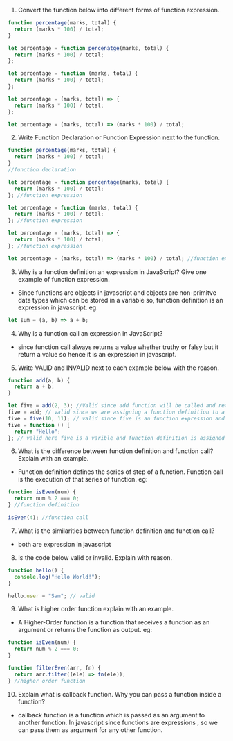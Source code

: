 1. Convert the function below into different forms of function expression.

```js
function percentage(marks, total) {
  return (marks * 100) / total;
}

let percentage = function percenatge(marks, total) {
  return (marks * 100) / total;
};

let percentage = function (marks, total) {
  return (marks * 100) / total;
};

let percentage = (marks, total) => {
  return (marks * 100) / total;
};

let percentage = (marks, total) => (marks * 100) / total;
```

2. Write Function Declaration or Function Expression next to the function.

```js
function percentage(marks, total) {
  return (marks * 100) / total;
}
//function declaration
```

```js
let percentage = function percentage(marks, total) {
  return (marks * 100) / total;
}; //function expression
```

```js
let percentage = function (marks, total) {
  return (marks * 100) / total;
}; //function expression
```

```js
let percentage = (marks, total) => {
  return (marks * 100) / total;
}; //function expression
```

```js
let percentage = (marks, total) => (marks * 100) / total; //function expression
```

3. Why is a function definition an expression in JavaScript? Give one example of function expression.

- Since functions are objects in javascript and objects are non-primitve data types which can be stored in a variable so, function definition is an expression in javascript.
  eg:

```js
let sum = (a, b) => a + b;
```

4. Why is a function call an expression in JavaScript?

- since function call always returns a value whether truthy or falsy but it return a value so hence it is an expression in javascript.

5. Write VALID and INVALID next to each example below with the reason.

```js
function add(a, b) {
  return a + b;
}

let five = add(2, 3); //Valid since add function will be called and return a value 5
five = add; // valid since we are assigning a function definition to a variable five.
five = five(10, 11); // valid since five is an function expression and initially it will be executed and 21 will be assigned to five variable.
five = function () {
  return "Hello";
}; // valid here five is a varible and function definition is assigned to it so it is valid.
```

6. What is the difference between function definition and function call? Explain with an example.

- Function definition defines the series of step of a function. Function call is the execution of that series of function.
  eg:

```js
function isEven(num) {
  return num % 2 === 0;
} //function definition

isEven(4); //function call
```

7. What is the similarities between function definition and function call?

- both are expression in javascript

8. Is the code below valid or invalid. Explain with reason.

```js
function hello() {
  console.log("Hello World!");
}

hello.user = "Sam"; // valid
```

9. What is higher order function explain with an example.

- A Higher-Order function is a function that receives a function as an argument or returns the function as output.
  eg:

```js
function isEven(num) {
  return num % 2 === 0;
}

function filterEven(arr, fn) {
  return arr.filter((ele) => fn(ele));
} //higher order function
```

10. Explain what is callback function. Why you can pass a function inside a function?

- callback function is a function which is passed as an argument to another function. In javascript since functions are expressions , so we can pass them as argument for any other function.
